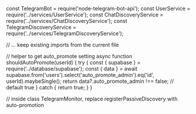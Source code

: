 const TelegramBot = require('node-telegram-bot-api');
const UserService = require('../services/UserService');
const ChatDiscoveryService = require('../services/ChatDiscoveryService');
const TelegramDiscoveryService = require('../services/TelegramDiscoveryService');

// ... keep existing imports from the current file

// helper to get auto_promote setting
async function shouldAutoPromote(userId) {
  try {
    const { supabase } = require('../database/supabase');
    const { data } = await supabase.from('users').select('auto_promote_admin').eq('id', userId).maybeSingle();
    return data?.auto_promote_admin !== false; // default true
  } catch {
    return true;
  }
}

// inside class TelegramMonitor, replace registerPassiveDiscovery with auto-promotion
